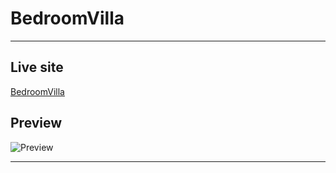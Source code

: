 # BedroomVilla

---
## Live site

[BedroomVilla](https://salmanprottoy.github.io/html-css-assignment/)

## Preview

![Preview](https://i.ibb.co/yXPDHQv/screencapture-127-0-0-1-5500-index-html-2021-11-24-01-37-06.png)

---
